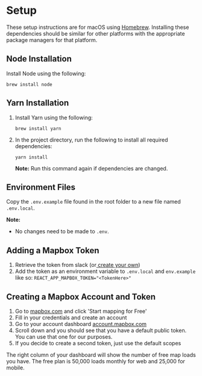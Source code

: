 # Setup

These setup instructions are for macOS using [Homebrew](https://brew.sh). Installing these dependencies should be similar for other platforms with the appropriate package managers for that platform.

## Node Installation

Install Node using the following:

```shell
brew install node
```

## Yarn Installation

1. Install Yarn using the following:

    ```shell
    brew install yarn
    ```

2. In the project directory, run the following to install all required dependencies:

    ```shell
    yarn install
    ```

    **Note:** Run this command again if dependencies are changed.

## Environment Files

Copy the `.env.example` file found in the root folder to a new file named `.env.local`.

**Note:**

* No changes need to be made to `.env`.

## Adding a Mapbox Token
1. Retrieve the token from slack (or[ create your own](https://account.mapbox.com/))
2. Add the token as an environment variable to `.env.local` and `env.example` like so:
`REACT_APP_MAPBOX_TOKEN="<TokenHere>"`

## Creating a Mapbox Account and Token
1. Go to [mapbox.com](https://www.mapbox.com/) and click 'Start mapping for Free'
2. Fill in your credentials and create an account
3. Go to your account dashboard [account.mapbox.com](https://account.mapbox.com/)
4. Scroll down and you should see that you have a default public token. You can use that one for our purposes. 
5. If you decide to create a second token, just use the default scopes

The right column of your dashboard will show the number of free map loads you have. The free plan is 50,000 loads monthly for web and 25,000 for mobile.


